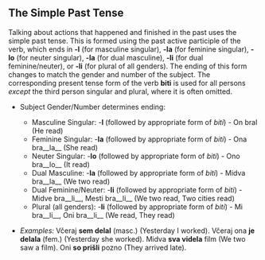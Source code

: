 ## The Simple Past Tense

Talking about actions that happened and finished in the past uses the simple past tense. This is formed using the past active participle of the verb, which ends in __-l__ (for masculine singular), __-la__ (for feminine singular), __-lo__ (for neuter singular), __-la__ (for dual masculine), __-li__ (for dual feminine/neuter), or __-li__ (for plural of all genders). The ending of this form changes to match the gender and number of the subject. The corresponding present tense form of the verb __biti__ is used for all persons _except_ the third person singular and plural, where it is often omitted.

*   Subject Gender/Number determines ending:
    
    *   Masculine Singular: -__l__ (followed by appropriate form of _biti_) - On bral (He read)
    *   Feminine Singular: -__la__ (followed by appropriate form of _biti_) - Ona bra__la__ (She read)
    *   Neuter Singular: -__lo__ (followed by appropriate form of _biti_) - Ono bra__lo__ (It read)
    *   Dual Masculine: -__la__ (followed by appropriate form of _biti_) - Midva bra__la__ (We two read)
    *   Dual Feminine/Neuter: -__li__ (followed by appropriate form of _biti_) - Midve bra__li__, Mesti bra__li__ (We two read, Two cities read)
    *   Plural (all genders): -__li__ (followed by appropriate form of _biti_) - Mi bra__li__, Oni bra__li__ (We read, They read)
    
    
    
*   _Examples:_ Včeraj __sem delal__ (masc.) (Yesterday I worked). Včeraj ona __je delala__ (fem.) (Yesterday she worked). Midva __sva videla__ film (We two saw a film). Oni __so prišli__ pozno (They arrived late).